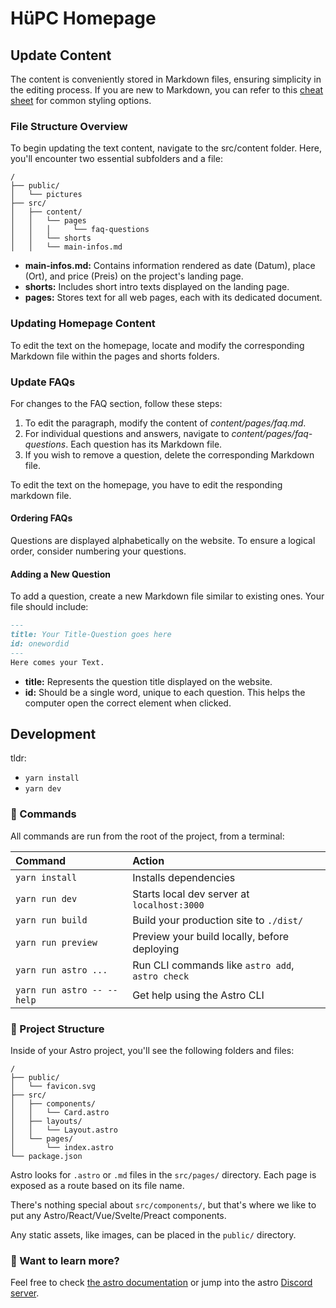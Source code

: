 # HüPC Homepage

## Update Content

The content is conveniently stored in Markdown files, ensuring simplicity in the editing process. If you are new to Markdown, you can refer to this [cheat sheet](https://www.markdownguide.org/cheat-sheet/) for common styling options.

### File Structure Overview

To begin updating the text content, navigate to the src/content folder. Here, you'll encounter two essential subfolders and a file:

```
/
├── public/
│   └── pictures
├── src/
│   ├── content/
│   │   └── pages
│   │   │     └── faq-questions
│   │   └── shorts
│   │   └── main-infos.md
```

* **main-infos.md:** Contains information rendered as date (Datum), place (Ort), and price (Preis) on the project's landing page.
* **shorts:** Includes short intro texts displayed on the landing page.
* **pages:** Stores text for all web pages, each with its dedicated document.

### Updating Homepage Content
To edit the text on the homepage, locate and modify the corresponding Markdown file within the pages and shorts folders.

### Update FAQs

For changes to the FAQ section, follow these steps:

1. To edit the paragraph, modify the content of *content/pages/faq.md*.
2. For individual questions and answers, navigate to *content/pages/faq-questions*. Each question has its Markdown file.
3. If you wish to remove a question, delete the corresponding Markdown file.

To edit the text on the homepage, you have to edit the responding markdown file.

#### Ordering FAQs

Questions are displayed alphabetically on the website. To ensure a logical order, consider numbering your questions.

#### Adding a New Question

To add a question, create a new Markdown file similar to existing ones. Your file should include:

```example.md
---
title: Your Title-Question goes here
id: onewordid
---
Here comes your Text.
```

* **title:** Represents the question title displayed on the website.
* **id:** Should be a single word, unique to each question. This helps the computer open the correct element when clicked.


## Development 

tldr:
  * `yarn install`
  * `yarn dev`

### 🧞 Commands

All commands are run from the root of the project, from a terminal:

| Command                   | Action                                           |
| :------------------------ | :----------------------------------------------- |
| `yarn install`             | Installs dependencies                            |
| `yarn run dev`             | Starts local dev server at `localhost:3000`      |
| `yarn run build`           | Build your production site to `./dist/`          |
| `yarn run preview`         | Preview your build locally, before deploying     |
| `yarn run astro ...`       | Run CLI commands like `astro add`, `astro check` |
| `yarn run astro -- --help` | Get help using the Astro CLI                     |


### 🚀 Project Structure

Inside of your Astro project, you'll see the following folders and files:

```
/
├── public/
│   └── favicon.svg
├── src/
│   ├── components/
│   │   └── Card.astro
│   ├── layouts/
│   │   └── Layout.astro
│   └── pages/
│       └── index.astro
└── package.json
```

Astro looks for `.astro` or `.md` files in the `src/pages/` directory. Each page is exposed as a route based on its file name.

There's nothing special about `src/components/`, but that's where we like to put any Astro/React/Vue/Svelte/Preact components.

Any static assets, like images, can be placed in the `public/` directory.

### 👀 Want to learn more?

Feel free to check [the astro documentation](https://docs.astro.build) or jump into the astro [Discord server](https://astro.build/chat).
